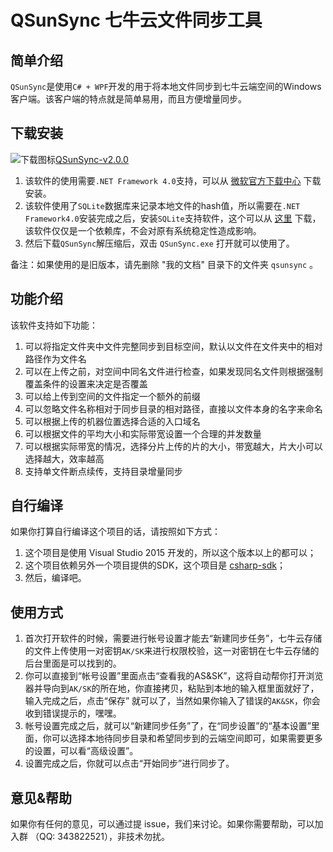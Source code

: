 ﻿# QSunSync 七牛云文件同步工具

## 简单介绍

`QSunSync`是使用`C# + WPF`开发的用于将本地文件同步到七牛云端空间的Windows客户端。该客户端的特点就是简单易用，而且方便增量同步。

## 下载安装

![下载图标](http://devtools.qiniu.com/download.png?imageView2/0/w/16)[QSunSync-v2.0.0](http://devtools.qiniu.com/QSunSync-v2.0.0.zip) 

1. 该软件的使用需要`.NET Framework 4.0`支持，可以从 [微软官方下载中心](https://www.microsoft.com/zh-cn/download/details.aspx?id=17718) 下载安装。  
2. 该软件使用了`SQLite`数据库来记录本地文件的hash值，所以需要在`.NET Framework4.0`安装完成之后，安装`SQLite`支持软件，这个可以从 [这里](
http://devtools.qiniu.com/sqlite_net4.0.exe) 下载，该软件仅仅是一个依赖库，不会对原有系统稳定性造成影响。  
3. 然后下载`QSunSync`解压缩后，双击 `QSunSync.exe` 打开就可以使用了。 

备注：如果使用的是旧版本，请先删除 "我的文档" 目录下的文件夹 `qsunsync` 。

## 功能介绍

该软件支持如下功能：  

1. 可以将指定文件夹中文件完整同步到目标空间，默认以文件在文件夹中的相对路径作为文件名  
2. 可以在上传之前，对空间中同名文件进行检查，如果发现同名文件则根据强制覆盖条件的设置来决定是否覆盖  
3. 可以给上传到空间的文件指定一个额外的前缀    
4. 可以忽略文件名称相对于同步目录的相对路径，直接以文件本身的名字来命名  
5. 可以根据上传的机器位置选择合适的入口域名  
6. 可以根据文件的平均大小和实际带宽设置一个合理的并发数量  
7. 可以根据实际带宽的情况，选择分片上传的片的大小，带宽越大，片大小可以选择越大，效率越高  
8. 支持单文件断点续传，支持目录增量同步

##  自行编译

如果你打算自行编译这个项目的话，请按照如下方式： 
 
1. 这个项目是使用 Visual Studio 2015 开发的，所以这个版本以上的都可以；  
2. 这个项目依赖另外一个项目提供的SDK，这个项目是 [csharp-sdk](https://github.com/qiniu/csharp-sdk)；  
3. 然后，编译吧。  
 

## 使用方式

1. 首次打开软件的时候，需要进行帐号设置才能去“新建同步任务”，七牛云存储的文件上传使用一对密钥`AK/SK`来进行权限校验，这一对密钥在七牛云存储的后台里面是可以找到的。  
2. 你可以直接到“帐号设置”里面点击“查看我的AS&SK”，这将自动帮你打开浏览器并导向到`AK/SK`的所在地，你直接拷贝，粘贴到本地的输入框里面就好了，输入完成之后，点击“保存”
就可以了，当然如果你输入了错误的`AK&SK`，你会收到错误提示的，嘿嘿。  
3. 帐号设置完成之后，就可以“新建同步任务”了，在“同步设置”的“基本设置”里面，你可以选择本地待同步目录和希望同步到的云端空间即可，如果需要更多的设置，可以看“高级设置”。
4. 设置完成之后，你就可以点击“开始同步”进行同步了。  


## 意见&帮助

如果你有任何的意见，可以通过提 issue，我们来讨论。如果你需要帮助，可以加入群 （QQ: 343822521），非技术勿扰。
